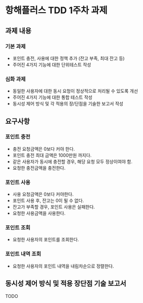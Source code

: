 # 항해플러스 TDD 1주차 과제 

## 과제 내용 

### 기본 과제 
+ 포인트 충전, 사용에 대한 정책 추가 (잔고 부족, 최대 잔고 등)
+ 주어진 4가지 기능에 대한 단위테스트 작성

### 심화 과제 
+ 동일한 사용자에 대한 동시 요청이 정상적으로 처리될 수 있도록 개선
+ 주어진 4가지 기능에 대한 통합 테스트 작성 
+ 동시성 제어 방식 및 각 적용의 장/단점을 기술한 보고서 작성

## 요구사항

### 포인트 충전
+ 충전 요청금액은 0보다 커야 한다. 
+ 포인트 충전 최대 금액은 1000만원 까지다.
+ 같은 사용자가 동시에 충전할 경우, 해당 요청 모두 정상이여야 함. 
+ 요청한 충전금액을 충전한다. 

### 포인트 사용
+ 사용 요청금액은 0보다 커야한다.
+ 포인트 사용 후, 잔고는 0이 될 수 없다.
+ 잔고가 부족할 경우, 포인트 사용은 실패한다.
+ 요청한 사용금액을 사용한다. 

### 포인트 조회 
+ 요청한 사용자의 포인트를 조회한다. 

### 포인트 내역 조회 
+ 요청한 사용자의 포인트 내역을 내림차순으로 정렬한다.

## 동시성 제어 방식 및 적용 장단점 기술 보고서

TODO
